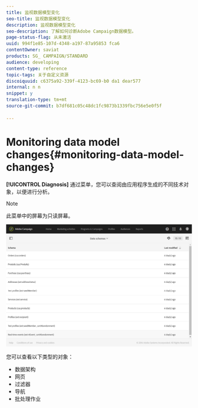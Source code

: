 ```yaml
---
title: 监视数据模型变化
seo-title: 监视数据模型变化
description: 监视数据模型变化
seo-description: 了解如何诊断Adobe Campaign数据模型。
page-status-flag: 从未激活
uuid: 994f1e85-107d-4348-a197-87a95853 fca6
contentOwner: saviat
products: SG_ CAMPAIGN/STANDARD
audience: developing
content-type: reference
topic-tags: 关于自定义资源
discoiquuid: c6375a92-339f-4123-bc69-b0 da1 dear577
internal: n n
snippet: y
translation-type: tm+mt
source-git-commit: b7df681c05c48dc1fc9873b1339fbc756e5e0f5f

---
```



# Monitoring data model changes{#monitoring-data-model-changes}

**[!UICONTROL Diagnosis]** 通过菜单，您可以查阅由应用程序生成的不同技术对象，以便进行分析。

>[!NOTE]
>
>此菜单中的屏幕为只读屏幕。

![](assets/diagnostic.png)

您可以查看以下类型的对象：

* 数据架构
* 网页
* 过滤器
* 导航
* 批处理作业

